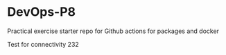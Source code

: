 # DevOps-P8
Practical exercise starter repo for Github actions for packages and docker

Test for connectivity 232

